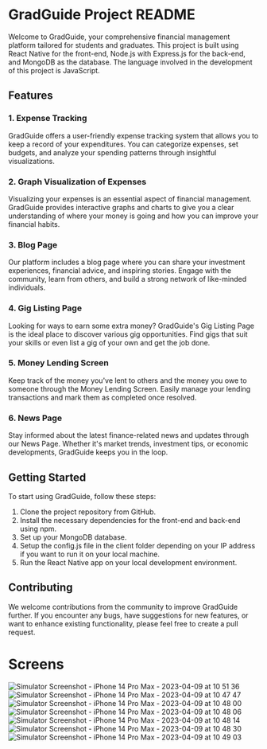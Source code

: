 # **GradGuide Project README**

Welcome to GradGuide, your comprehensive financial management platform tailored for students and graduates. This project is built using React Native for the front-end, Node.js with Express.js for the back-end, and MongoDB as the database. The language involved in the development of this project is JavaScript.

## **Features**

### **1. Expense Tracking**
GradGuide offers a user-friendly expense tracking system that allows you to keep a record of your expenditures. You can categorize expenses, set budgets, and analyze your spending patterns through insightful visualizations.

### **2. Graph Visualization of Expenses**
Visualizing your expenses is an essential aspect of financial management. GradGuide provides interactive graphs and charts to give you a clear understanding of where your money is going and how you can improve your financial habits.

### **3. Blog Page**
Our platform includes a blog page where you can share your investment experiences, financial advice, and inspiring stories. Engage with the community, learn from others, and build a strong network of like-minded individuals.

### **4. Gig Listing Page**
Looking for ways to earn some extra money? GradGuide's Gig Listing Page is the ideal place to discover various gig opportunities. Find gigs that suit your skills or even list a gig of your own and get the job done.

### **5. Money Lending Screen**
Keep track of the money you've lent to others and the money you owe to someone through the Money Lending Screen. Easily manage your lending transactions and mark them as completed once resolved.

### **6. News Page**
Stay informed about the latest finance-related news and updates through our News Page. Whether it's market trends, investment tips, or economic developments, GradGuide keeps you in the loop.

## **Getting Started**

To start using GradGuide, follow these steps:

1. Clone the project repository from GitHub.
2. Install the necessary dependencies for the front-end and back-end using npm.
3. Set up your MongoDB database.
4. Setup the config.js file in the client folder depending on your IP address if you want to run it on your local machine.
5. Run the React Native app on your local development environment.

## **Contributing**

We welcome contributions from the community to improve GradGuide further. If you encounter any bugs, have suggestions for new features, or want to enhance existing functionality, please feel free to create a pull request.

# **Screens**

![Simulator Screenshot - iPhone 14 Pro Max - 2023-04-09 at 10 51 36](https://user-images.githubusercontent.com/72909842/233846741-0a4ef25e-7308-4461-8393-c642dde0b749.png)
![Simulator Screenshot - iPhone 14 Pro Max - 2023-04-09 at 10 47 47](https://user-images.githubusercontent.com/72909842/233846755-7b8fb295-7a2c-4e11-85fb-17d7cff26acf.png)
![Simulator Screenshot - iPhone 14 Pro Max - 2023-04-09 at 10 48 00](https://user-images.githubusercontent.com/72909842/233846760-8309f530-da2e-41a1-86e6-00011b3385f0.png)
![Simulator Screenshot - iPhone 14 Pro Max - 2023-04-09 at 10 48 06](https://user-images.githubusercontent.com/72909842/233846763-63b92cab-7e81-468a-8aa1-93c35b3fadae.png)
![Simulator Screenshot - iPhone 14 Pro Max - 2023-04-09 at 10 48 14](https://user-images.githubusercontent.com/72909842/233846766-be6f3186-45d9-4f59-91c2-8c72a7af3fc0.png)
![Simulator Screenshot - iPhone 14 Pro Max - 2023-04-09 at 10 48 30](https://user-images.githubusercontent.com/72909842/233846767-29f1ce70-af87-4c5a-8f74-7a981642dd86.png)
![Simulator Screenshot - iPhone 14 Pro Max - 2023-04-09 at 10 49 03](https://user-images.githubusercontent.com/72909842/233846769-e726127c-cf9c-430a-8685-cc644cd18659.png)
